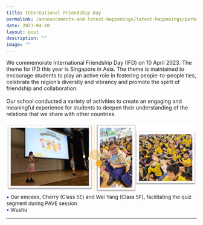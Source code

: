 ```yaml
---
title: International Friendship Day
permalink: /announcements-and-latest-happenings/latest-happenings/permalink/
date: 2023-04-10
layout: post
description: ""
image: ""
---
```

We commemorate International Friendship Day (IFD) on 10 April 2023. The theme for IFD this year is Singapore in Asia. The theme is maintained to encourage students to play an active role in fostering people-to-people ties, celebrate the region’s diversity and vibrancy and promote the spirit of friendship and collaboration.
<br><br>
Our school conducted a variety of activities to create an engaging and meaningful experience for students to deepen their understanding of the relations that we share with other countries.
<br><br>
<img src="/images/Happenings/IFD/ifd001.png">
<br>
<span style="font-size:10pt;">
<span style="color:blue;">•</span> Our emcees, Cherry (Class 5E) and Wei Yang (Class 5F), facilitating the quiz segment during PAVE session <br><span style="color:blue;">•</span> Wushu </span>
<hr><br>